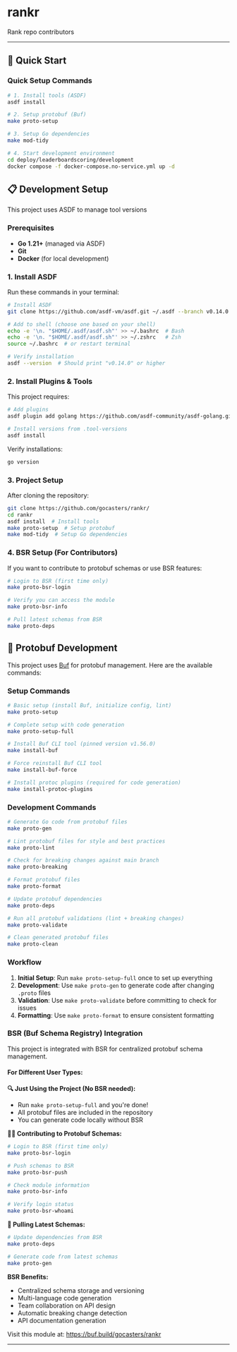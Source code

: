 # rankr
Rank repo contributors


---
## 🚀 Quick Start

### Quick Setup Commands
```bash
# 1. Install tools (ASDF)
asdf install

# 2. Setup protobuf (Buf)
make proto-setup

# 3. Setup Go dependencies
make mod-tidy

# 4. Start development environment
cd deploy/leaderboardscoring/development
docker compose -f docker-compose.no-service.yml up -d
```

## 📋 Development Setup

This project uses ASDF to manage tool versions

### Prerequisites
- **Go 1.21+** (managed via ASDF)
- **Git**
- **Docker** (for local development)

### 1. Install ASDF

Run these commands in your terminal:

```bash 
# Install ASDF
git clone https://github.com/asdf-vm/asdf.git ~/.asdf --branch v0.14.0

# Add to shell (choose one based on your shell)
echo -e '\n. "$HOME/.asdf/asdf.sh"' >> ~/.bashrc  # Bash
echo -e '\n. "$HOME/.asdf/asdf.sh"' >> ~/.zshrc   # Zsh
source ~/.bashrc  # or restart terminal

# Verify installation
asdf --version  # Should print "v0.14.0" or higher
```

### 2. Install Plugins & Tools

This project requires:
```bash 
# Add plugins
asdf plugin add golang https://github.com/asdf-community/asdf-golang.git

# Install versions from .tool-versions
asdf install
```

Verify installations:
```bash
go version
```

### 3. Project Setup

After cloning the repository:

```bash
git clone https://github.com/gocasters/rankr/
cd rankr
asdf install  # Install tools
make proto-setup  # Setup protobuf
make mod-tidy  # Setup Go dependencies
```

### 4. BSR Setup (For Contributors)

If you want to contribute to protobuf schemas or use BSR features:

```bash
# Login to BSR (first time only)
make proto-bsr-login

# Verify you can access the module
make proto-bsr-info

# Pull latest schemas from BSR
make proto-deps
```

## 🔧 Protobuf Development

This project uses [Buf](https://buf.build/) for protobuf management. Here are the available commands:

### Setup Commands
```bash
# Basic setup (install Buf, initialize config, lint)
make proto-setup

# Complete setup with code generation
make proto-setup-full

# Install Buf CLI tool (pinned version v1.56.0)
make install-buf

# Force reinstall Buf CLI tool
make install-buf-force

# Install protoc plugins (required for code generation)
make install-protoc-plugins
```

### Development Commands
```bash
# Generate Go code from protobuf files
make proto-gen

# Lint protobuf files for style and best practices
make proto-lint

# Check for breaking changes against main branch
make proto-breaking

# Format protobuf files
make proto-format

# Update protobuf dependencies
make proto-deps

# Run all protobuf validations (lint + breaking changes)
make proto-validate

# Clean generated protobuf files
make proto-clean
```

### Workflow
1. **Initial Setup**: Run `make proto-setup-full` once to set up everything
2. **Development**: Use `make proto-gen` to generate code after changing `.proto` files
3. **Validation**: Use `make proto-validate` before committing to check for issues
4. **Formatting**: Use `make proto-format` to ensure consistent formatting

### BSR (Buf Schema Registry) Integration

This project is integrated with BSR for centralized protobuf schema management.

#### For Different User Types:

**🔍 Just Using the Project (No BSR needed):**
- Run `make proto-setup-full` and you're done!
- All protobuf files are included in the repository
- You can generate code locally without BSR

**👨‍💻 Contributing to Protobuf Schemas:**
```bash
# Login to BSR (first time only)
make proto-bsr-login

# Push schemas to BSR
make proto-bsr-push

# Check module information
make proto-bsr-info

# Verify login status
make proto-bsr-whoami
```

**🔄 Pulling Latest Schemas:**
```bash
# Update dependencies from BSR
make proto-deps

# Generate code from latest schemas
make proto-gen
```

**BSR Benefits:**
- Centralized schema storage and versioning
- Multi-language code generation
- Team collaboration on API design
- Automatic breaking change detection
- API documentation generation

Visit this module at: https://buf.build/gocasters/rankr

---